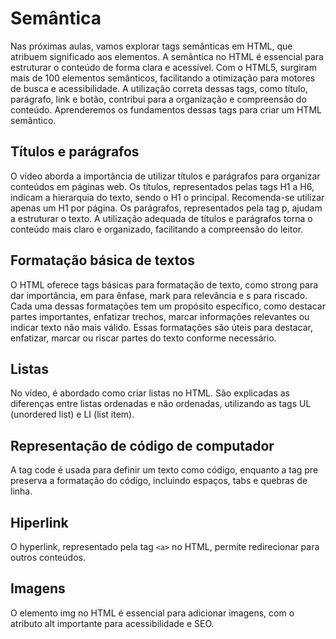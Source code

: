 # Semântica

Nas próximas aulas, vamos explorar tags semânticas em HTML, que atribuem significado aos elementos. A semântica no HTML é essencial para estruturar o conteúdo de forma clara e acessível. Com o HTML5, surgiram mais de 100 elementos semânticos, facilitando a otimização para motores de busca e acessibilidade. A utilização correta dessas tags, como título, parágrafo, link e botão, contribui para a organização e compreensão do conteúdo. Aprenderemos os fundamentos dessas tags para criar um HTML semântico.

## Títulos e parágrafos

O vídeo aborda a importância de utilizar títulos e parágrafos para organizar conteúdos em páginas web. Os títulos, representados pelas tags H1 a H6, indicam a hierarquia do texto, sendo o H1 o principal. Recomenda-se utilizar apenas um H1 por página. Os parágrafos, representados pela tag p, ajudam a estruturar o texto. A utilização adequada de títulos e parágrafos torna o conteúdo mais claro e organizado, facilitando a compreensão do leitor.

## Formatação básica de textos

O HTML oferece tags básicas para formatação de texto, como strong para dar importância, em para ênfase, mark para relevância e s para riscado. Cada uma dessas formatações tem um propósito específico, como destacar partes importantes, enfatizar trechos, marcar informações relevantes ou indicar texto não mais válido. Essas formatações são úteis para destacar, enfatizar, marcar ou riscar partes do texto conforme necessário.

## Listas

No vídeo, é abordado como criar listas no HTML. São explicadas as diferenças entre listas ordenadas e não ordenadas, utilizando as tags UL (unordered list) e LI (list item).

## Representação de código de computador

A tag code é usada para definir um texto como código, enquanto a tag pre preserva a formatação do código, incluindo espaços, tabs e quebras de linha.

## Hiperlink

O hyperlink, representado pela tag `<a>` no HTML, permite redirecionar para outros conteúdos.

## Imagens

O elemento img no HTML é essencial para adicionar imagens, com o atributo alt importante para acessibilidade e SEO.
